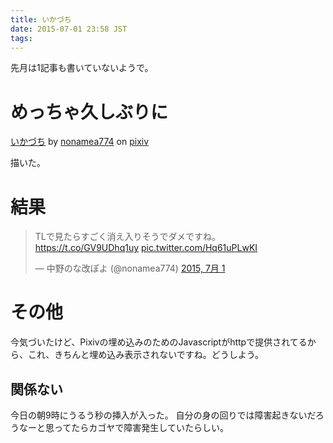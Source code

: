 ```yaml
---
title: いかづち
date: 2015-07-01 23:58 JST
tags: 
---
```


先月は1記事も書いていないようで。

# めっちゃ久しぶりに

<script src="http://source.pixiv.net/source/embed.js" data-id="51190593_1da563a774fc386fd5a6ac50bbef5536" data-size="medium" data-border="on" charset="utf-8"></script><noscript><p><a href="http://www.pixiv.net/member_illust.php?mode=medium&amp;illust_id=51190593" target="_blank">いかづち</a> by <a href="http://www.pixiv.net/member.php?id=85284" target="_blank">nonamea774</a> on <a href="http://www.pixiv.net/" target="_blank">pixiv</a></p></noscript>

描いた。

# 結果

<blockquote class="twitter-tweet" lang="ja"><p lang="ja" dir="ltr">TLで見たらすごく消え入りそうでダメですね。 <a href="https://t.co/GV9UDhq1uy">https://t.co/GV9UDhq1uy</a> <a href="http://t.co/Hq61uPLwKI">pic.twitter.com/Hq61uPLwKI</a></p>&mdash; 中野のな改ぽよ (@nonamea774) <a href="https://twitter.com/nonamea774/status/616246501677793282">2015, 7月 1</a></blockquote>
<script async src="//platform.twitter.com/widgets.js" charset="utf-8"></script>

# その他

今気づいたけど、Pixivの埋め込みのためのJavascriptがhttpで提供されてるから、これ、きちんと埋め込み表示されないですね。どうしよう。

## 関係ない

今日の朝9時にうるう秒の挿入が入った。
自分の身の回りでは障害起きないだろうなーと思ってたらカゴヤで障害発生していたらしい。

